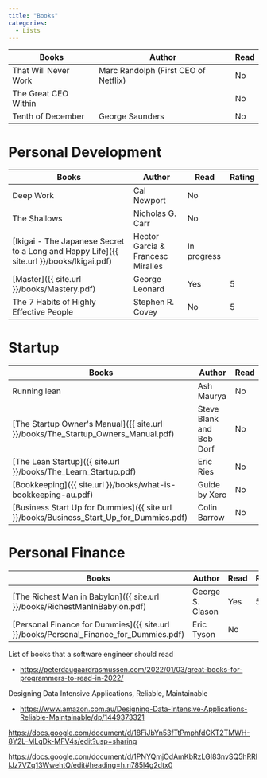 ```yaml
---
title: "Books"
categories:
  - Lists
---
```


| Books                | Author                               | Read |
|----------------------|--------------------------------------|------|
| That Will Never Work | Marc Randolph (First CEO of Netflix) | No   | 
| The Great CEO Within |                                      | No   |
| Tenth of December    | George Saunders                      | No   |


# Personal Development

| Books                                                                                    | Author                             | Read        | Rating |
|------------------------------------------------------------------------------------------|------------------------------------|-------------|--------|
| Deep Work                                                                                | Cal Newport                        | No          |        |
| The Shallows                                                                             | Nicholas G. Carr                   | No          |        |
| [Ikigai - The Japanese Secret to a Long and Happy Life]({{ site.url }}/books/Ikigai.pdf) | Hector Garcia & Francesc Miralles  | In progress |        |
| [Master]({{ site.url }}/books/Mastery.pdf)                                               | George Leonard                     | Yes         | 5      | 
| The 7 Habits of Highly Effective People                                                  | Stephen R. Covey                   | No          | 5      |


# Startup

| Books                                                                                   | Author                   | Read |
|-----------------------------------------------------------------------------------------|--------------------------|------|
| Running lean                                                                            | Ash Maurya               | No   | 
| [The Startup Owner's Manual]({{ site.url }}/books/The_Startup_Owners_Manual.pdf)        | Steve Blank and Bob Dorf | No   |
| [The Lean Startup]({{ site.url }}/books/The_Learn_Startup.pdf)                          | Eric Ries                | No   |
| [Bookkeeping]({{ site.url }}/books/what-is-bookkeeping-au.pdf)                          | Guide by Xero            | No   |
| [Business Start Up for Dummies]({{ site.url }}/books/Business_Start_Up_for_Dummies.pdf) | Colin Barrow             | No   |

# Personal Finance

| Books                                                                                 | Author           | Read | Rating |
|---------------------------------------------------------------------------------------|------------------|------|--------|
| [The Richest Man in Babylon]({{ site.url }}/books/RichestManInBabylon.pdf)            | George S. Clason | Yes  | 5      |
| [Personal Finance for Dummies]({{ site.url }}/books/Personal_Finance_for_Dummies.pdf) | Eric Tyson       | No   |        |

List of books that a software engineer should read
- https://peterdaugaardrasmussen.com/2022/01/03/great-books-for-programmers-to-read-in-2022/ 

Designing Data Intensive Applications, Reliable, Maintainable
- https://www.amazon.com.au/Designing-Data-Intensive-Applications-Reliable-Maintainable/dp/1449373321 

https://docs.google.com/document/d/18FiJbYn53fTtPmphfdCKT2TMWH-8Y2L-MLqDk-MFV4s/edit?usp=sharing

https://docs.google.com/document/d/1PNYQmjOdAmKbRzLGI83nvSQ5hRRlIJz7VZq13WwehtQ/edit#heading=h.n785l4g2dtx0